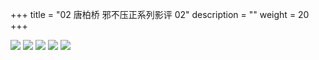 +++
title = "02 唐柏桥 邪不压正系列影评 02"
description = ""
weight = 20
+++

<img src="jiesheng2.png-0.jpg" style="max-width:90%">
<img src="jiesheng2.png-1.jpg" style="max-width:90%">
<img src="jiesheng2.png-2.jpg" style="max-width:90%">
<img src="jiesheng2.png-3.jpg" style="max-width:90%">
<img src="jiesheng2.png-4.jpg" style="max-width:90%">







